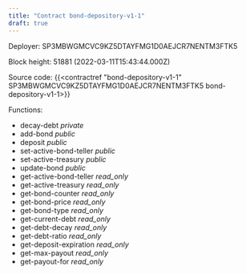 ```yaml
---
title: "Contract bond-depository-v1-1"
draft: true
---
```

Deployer: SP3MBWGMCVC9KZ5DTAYFMG1D0AEJCR7NENTM3FTK5


 



Block height: 51881 (2022-03-11T15:43:44.000Z)

Source code: {{<contractref "bond-depository-v1-1" SP3MBWGMCVC9KZ5DTAYFMG1D0AEJCR7NENTM3FTK5 bond-depository-v1-1>}}

Functions:

* decay-debt _private_
* add-bond _public_
* deposit _public_
* set-active-bond-teller _public_
* set-active-treasury _public_
* update-bond _public_
* get-active-bond-teller _read_only_
* get-active-treasury _read_only_
* get-bond-counter _read_only_
* get-bond-price _read_only_
* get-bond-type _read_only_
* get-current-debt _read_only_
* get-debt-decay _read_only_
* get-debt-ratio _read_only_
* get-deposit-expiration _read_only_
* get-max-payout _read_only_
* get-payout-for _read_only_
